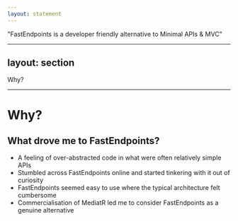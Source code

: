 ```yaml
---
layout: statement
---
```


<div class="text-size-4xl mx-30">
  "FastEndpoints is a developer friendly alternative to Minimal APIs & MVC"
</div>

<!-- 
So, what is FastEndpoints?

FastEndpoints is, in it's own words, "a developer friendly alternative to Minimal APIs and MVC".

Ultimately, it offers a different way to structure our code. Nothing under the hood is fundamentally different to any large degree, rather it presents a friendly wrapper around much of the functionality we tend to use when building APIs.
 -->

---
layout: section
---

<div class="text-size-7xl mx-30">
  Why?
</div>

<!-- 
And there's a big question in "why".

In particular, it's the "developer-friendly" claim that really dragged me in.

I've certainly not found Minimal API to be particularly developer _un_ friendly, so why even look for an alternative?
 -->

---

<h1>Why?</h1>
<h2>What drove me to FastEndpoints?</h2>

<ul class="content">
  <li>A feeling of over-abstracted code in what were often relatively simple APIs</li>
  <li>Stumbled across FastEndpoints online and started tinkering with it out of curiosity</li>
  <li>FastEndpoints seemed easy to use where the typical architecture felt cumbersome</li>
  <li>Commercialisation of MediatR led me to consider FastEndpoints as a genuine alternative</li>
</ul>

<!-- 
One of the things that I have frequently observed across multiple projects now, is a tendency to jump straight into heavy abstractions, and moving bits of code everywhere amongst the codebase to fit into particular "layers".

One of my favourite terms I've come across as a complaint with .NET is that we have an "abstraction fetish".

Really though, I never found the current landscape of API development in .NET to be off-putting by any stretch.

FastEndpoints was something I discovered much by accident, half-watching YouTube while laying in bed. Something about a particular video caught my eye, and I found myself re-watching it with much more intent.

Now, while I say "something" caught my eye, I realised in hindsight exactly what it was.

Anybody who has worked with me over the past couple of years knows I'm quite a fan of SvelteKit &mdash; but in particular it's the simplicity and ease of development that appeals to me.

It's a framework that I _want_ to work with &mdash; it makes my work _enjoyable_.

Right off the bat, FastEndpoints looked like it offered a similar, no-nonsense, cohesive approach to development.

Now, as nice as all that seemed, it just felt like a nice alternative.

Much like SvelteKit, it felt like it would be a framework that would always live in the shadow of the status quo.

It didn't seem like many would be too eager to move away from the stock-standard MediatR-based approach that I've seen in 90% of the projects I've worked on.

And then, all of a sudden the dollar signs started to appear.

The commercialisation of MediatR gave me a _very_ good reason to go back and really give FastEndpoints a proper assessment, to see if it could actually slot into our typical projects and not just replace MediatR, but actually improve the overall developer experience.
 -->